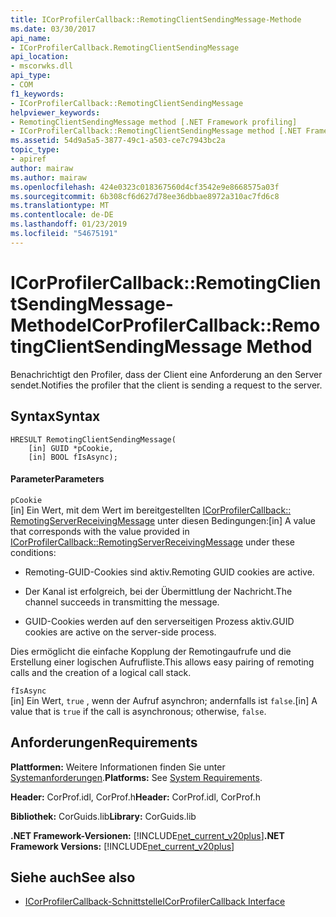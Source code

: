 ```yaml
---
title: ICorProfilerCallback::RemotingClientSendingMessage-Methode
ms.date: 03/30/2017
api_name:
- ICorProfilerCallback.RemotingClientSendingMessage
api_location:
- mscorwks.dll
api_type:
- COM
f1_keywords:
- ICorProfilerCallback::RemotingClientSendingMessage
helpviewer_keywords:
- RemotingClientSendingMessage method [.NET Framework profiling]
- ICorProfilerCallback::RemotingClientSendingMessage method [.NET Framework profiling]
ms.assetid: 54d9a5a5-3877-49c1-a503-ce7c7943bc2a
topic_type:
- apiref
author: mairaw
ms.author: mairaw
ms.openlocfilehash: 424e0323c018367560d4cf3542e9e8668575a03f
ms.sourcegitcommit: 6b308cf6d627d78ee36dbbae8972a310ac7fd6c8
ms.translationtype: MT
ms.contentlocale: de-DE
ms.lasthandoff: 01/23/2019
ms.locfileid: "54675191"
---
```

# <a name="icorprofilercallbackremotingclientsendingmessage-method"></a><span data-ttu-id="bb336-102">ICorProfilerCallback::RemotingClientSendingMessage-Methode</span><span class="sxs-lookup"><span data-stu-id="bb336-102">ICorProfilerCallback::RemotingClientSendingMessage Method</span></span>
<span data-ttu-id="bb336-103">Benachrichtigt den Profiler, dass der Client eine Anforderung an den Server sendet.</span><span class="sxs-lookup"><span data-stu-id="bb336-103">Notifies the profiler that the client is sending a request to the server.</span></span>  
  
## <a name="syntax"></a><span data-ttu-id="bb336-104">Syntax</span><span class="sxs-lookup"><span data-stu-id="bb336-104">Syntax</span></span>  
  
```  
HRESULT RemotingClientSendingMessage(  
    [in] GUID *pCookie,  
    [in] BOOL fIsAsync);  
```  
  
#### <a name="parameters"></a><span data-ttu-id="bb336-105">Parameter</span><span class="sxs-lookup"><span data-stu-id="bb336-105">Parameters</span></span>  
 `pCookie`  
 <span data-ttu-id="bb336-106">[in] Ein Wert, mit dem Wert im bereitgestellten [ICorProfilerCallback:: RemotingServerReceivingMessage](../../../../docs/framework/unmanaged-api/profiling/icorprofilercallback-remotingserverreceivingmessage-method.md) unter diesen Bedingungen:</span><span class="sxs-lookup"><span data-stu-id="bb336-106">[in] A value that corresponds with the value provided in [ICorProfilerCallback::RemotingServerReceivingMessage](../../../../docs/framework/unmanaged-api/profiling/icorprofilercallback-remotingserverreceivingmessage-method.md) under these conditions:</span></span>  
  
-   <span data-ttu-id="bb336-107">Remoting-GUID-Cookies sind aktiv.</span><span class="sxs-lookup"><span data-stu-id="bb336-107">Remoting GUID cookies are active.</span></span>  
  
-   <span data-ttu-id="bb336-108">Der Kanal ist erfolgreich, bei der Übermittlung der Nachricht.</span><span class="sxs-lookup"><span data-stu-id="bb336-108">The channel succeeds in transmitting the message.</span></span>  
  
-   <span data-ttu-id="bb336-109">GUID-Cookies werden auf den serverseitigen Prozess aktiv.</span><span class="sxs-lookup"><span data-stu-id="bb336-109">GUID cookies are active on the server-side process.</span></span>  
  
 <span data-ttu-id="bb336-110">Dies ermöglicht die einfache Kopplung der Remotingaufrufe und die Erstellung einer logischen Aufrufliste.</span><span class="sxs-lookup"><span data-stu-id="bb336-110">This allows easy pairing of remoting calls and the creation of a logical call stack.</span></span>  
  
 `fIsAsync`  
 <span data-ttu-id="bb336-111">[in] Ein Wert, `true` , wenn der Aufruf asynchron; andernfalls ist `false`.</span><span class="sxs-lookup"><span data-stu-id="bb336-111">[in] A value that is `true` if the call is asynchronous; otherwise, `false`.</span></span>  
  
## <a name="requirements"></a><span data-ttu-id="bb336-112">Anforderungen</span><span class="sxs-lookup"><span data-stu-id="bb336-112">Requirements</span></span>  
 <span data-ttu-id="bb336-113">**Plattformen:** Weitere Informationen finden Sie unter [Systemanforderungen](../../../../docs/framework/get-started/system-requirements.md).</span><span class="sxs-lookup"><span data-stu-id="bb336-113">**Platforms:** See [System Requirements](../../../../docs/framework/get-started/system-requirements.md).</span></span>  
  
 <span data-ttu-id="bb336-114">**Header:** CorProf.idl, CorProf.h</span><span class="sxs-lookup"><span data-stu-id="bb336-114">**Header:** CorProf.idl, CorProf.h</span></span>  
  
 <span data-ttu-id="bb336-115">**Bibliothek:** CorGuids.lib</span><span class="sxs-lookup"><span data-stu-id="bb336-115">**Library:** CorGuids.lib</span></span>  
  
 <span data-ttu-id="bb336-116">**.NET Framework-Versionen:** [!INCLUDE[net_current_v20plus](../../../../includes/net-current-v20plus-md.md)]</span><span class="sxs-lookup"><span data-stu-id="bb336-116">**.NET Framework Versions:** [!INCLUDE[net_current_v20plus](../../../../includes/net-current-v20plus-md.md)]</span></span>  
  
## <a name="see-also"></a><span data-ttu-id="bb336-117">Siehe auch</span><span class="sxs-lookup"><span data-stu-id="bb336-117">See also</span></span>
- [<span data-ttu-id="bb336-118">ICorProfilerCallback-Schnittstelle</span><span class="sxs-lookup"><span data-stu-id="bb336-118">ICorProfilerCallback Interface</span></span>](../../../../docs/framework/unmanaged-api/profiling/icorprofilercallback-interface.md)
